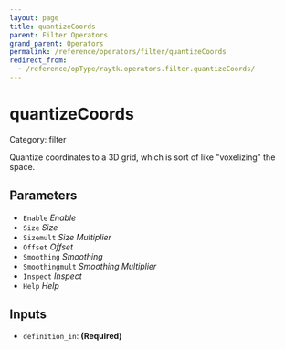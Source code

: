 ```yaml
---
layout: page
title: quantizeCoords
parent: Filter Operators
grand_parent: Operators
permalink: /reference/operators/filter/quantizeCoords
redirect_from:
  - /reference/opType/raytk.operators.filter.quantizeCoords/
---
```


# quantizeCoords

Category: filter



Quantize coordinates to a 3D grid, which is sort of like "voxelizing" the space.

## Parameters

* `Enable` *Enable*
* `Size` *Size*
* `Sizemult` *Size Multiplier*
* `Offset` *Offset*
* `Smoothing` *Smoothing*
* `Smoothingmult` *Smoothing Multiplier*
* `Inspect` *Inspect*
* `Help` *Help*

## Inputs

* `definition_in`:  **(Required)**